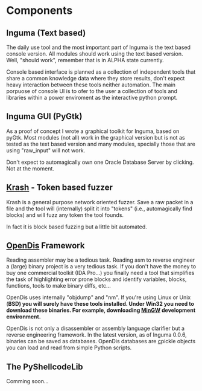 # Components #

## Inguma (Text based) ##

The daily use tool and the most important part of Inguma is the text based console version. All modules should work using the text based version. Well, "should work", remember that is in ALPHA state currently.

Console based interface is planned as a collection of independent tools that share a common knowledge data where they store results, don't expect heavy interaction between these tools neither automation. The main porpuose of console UI is to ofer to the user a collection of tools and libraries within a power enviroment as the interactive python prompt.

## Inguma GUI (PyGtk) ##

As a proof of concept I wrote a graphical toolkit for Inguma, based on pyGtk. Most modules (not all) work in the graphical version but is not as tested as the text based version and many modules, specially those that are using "raw\_input" will not work.

Don't expect to automagically own one Oracle Database Server by clicking. Not at the moment.

## [Krash](Krash.md) - Token based fuzzer ##

Krash is a general purpose network oriented fuzzer. Save a raw packet in a file and the tool will (internally) split it into "tokens" (i.e., automagically find blocks) and will fuzz any token the tool founds.

In fact it is block based fuzzing but a little bit automated.

## [OpenDis](OpenDis.md) Framework ##

Reading assembler may be a tedious task. Reading asm to reverse engineer a (large) binary project is a very tedious task. If you don't have the money to buy one commercial toolkit (IDA Pro...) you finally need a tool that simplifies the task of highlighting error prone blocks and identify variables, blocks, functions, tools to make binary diffs, etc...

OpenDis uses internally "objdump" and "nm". If you're using Linux or Unix (**BSD) you will surely have these tools installed. Under Win32 you need to download these binaries. For example, downloading [MinGW](http://www.mingw.org/) development environment.**

OpenDis is not only a disassembler or assembly language clarifier but a reverse engineering framework. In the latest version, as of Inguma 0.0.6, binaries can be saved as databases. OpenDis databases are [c](c.md)pickle objects you can load and read from simple Python scripts.

## The PyShellcodeLib ##

Comming soon...